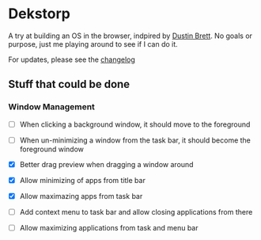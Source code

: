 # Dekstorp

A try at building an OS in the browser, indpired by [Dustin Brett](https://dustinbrett.com/). No goals or purpose, just me playing around to see if I can do it.

For updates, please see the [changelog](/CHANGELOG.md)

## Stuff that could be done
### Window Management
- [ ] When clicking a background window, it should move to the foreground
- [ ] When un-minimizing a window from the task bar, it should become the foreground window

- [x] Better drag preview when dragging a window around
- [x] Allow minimizing of apps from title bar
- [x] Allow maximazing apps from task bar
- [ ] Add context menu to task bar and allow closing applications from there
- [ ] Allow maximizing applications from task and menu bar
